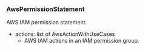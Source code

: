 ### AwsPermissionStatement
AWS IAM permission statement.

- actions: list of AwsActionWithUseCases
  - AWS IAM actions in an IAM permission group.
